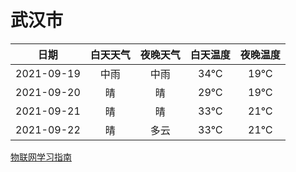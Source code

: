 # 武汉市
|日期|白天天气|夜晚天气|白天温度|夜晚温度|
|:--:|:--:|:--:|:--:|:--:|
|2021-09-19|中雨|中雨|34℃|19℃|
|2021-09-20|晴|晴|29℃|19℃|
|2021-09-21|晴|晴|33℃|21℃|
|2021-09-22|晴|多云|33℃|21℃|
 
[物联网学习指南](http://doc.lziqi.top/IoT)
